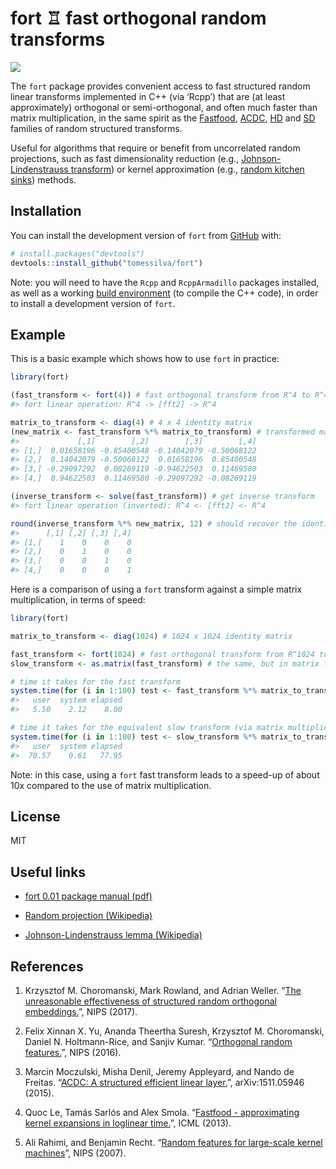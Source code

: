 
<!-- README.md is generated from README.Rmd. Please edit that file -->

# fort ♖ fast orthogonal random transforms

<!-- badges: start -->

[![](https://img.shields.io/badge/package-fort-blue?logo=r)](https://github.com/tomessilva/fort)

<!-- badges: end -->

The `fort` package provides convenient access to fast structured random
linear transforms implemented in C++ (via ‘Rcpp’) that are (at least
approximately) orthogonal or semi-orthogonal, and often much faster than
matrix multiplication, in the same spirit as the [Fastfood](#ref4),
[ACDC](#ref3), [HD](#ref2) and [SD](#ref1) families of random structured
transforms.

Useful for algorithms that require or benefit from uncorrelated random
projections, such as fast dimensionality reduction (e.g.,
[Johnson-Lindenstrauss transform](#links)) or kernel approximation
(e.g., [random kitchen sinks](#ref5)) methods.

## Installation

You can install the development version of `fort` from
[GitHub](https://github.com/) with:

``` r
# install.packages("devtools")
devtools::install_github("tomessilva/fort")
```

Note: you will need to have the `Rcpp` and `RcppArmadillo` packages
installed, as well as a working [build
environment](https://cran.r-project.org/bin/windows/Rtools/) (to compile
the C++ code), in order to install a development version of `fort`.

## Example

This is a basic example which shows how to use `fort` in practice:

``` r
library(fort)

(fast_transform <- fort(4)) # fast orthogonal transform from R^4 to R^4
#> fort linear operation: R^4 -> [fft2] -> R^4

matrix_to_transform <- diag(4) # 4 x 4 identity matrix
(new_matrix <- fast_transform %*% matrix_to_transform) # transformed matrix
#>             [,1]        [,2]        [,3]        [,4]
#> [1,]  0.01658196 -0.85400548 -0.14042079 -0.50068122
#> [2,]  0.14042079 -0.50068122  0.01658196  0.85400548
#> [3,] -0.29097292  0.08269119 -0.94622503  0.11469580
#> [4,]  0.94622503  0.11469580 -0.29097292 -0.08269119

(inverse_transform <- solve(fast_transform)) # get inverse transform
#> fort linear operation (inverted): R^4 <- [fft2] <- R^4

round(inverse_transform %*% new_matrix, 12) # should recover the identity matrix
#>      [,1] [,2] [,3] [,4]
#> [1,]    1    0    0    0
#> [2,]    0    1    0    0
#> [3,]    0    0    1    0
#> [4,]    0    0    0    1
```

Here is a comparison of using a `fort` transform against a simple matrix
multiplication, in terms of speed:

``` r
library(fort)

matrix_to_transform <- diag(1024) # 1024 x 1024 identity matrix

fast_transform <- fort(1024) # fast orthogonal transform from R^1024 to R^1024
slow_transform <- as.matrix(fast_transform) # the same, but in matrix form

# time it takes for the fast transform
system.time(for (i in 1:100) test <- fast_transform %*% matrix_to_transform, gcFirst = TRUE)
#>   user  system elapsed 
#>   5.50    2.12    8.00

# time it takes for the equivalent slow transform (via matrix multiplication)
system.time(for (i in 1:100) test <- slow_transform %*% matrix_to_transform, gcFirst = TRUE)
#>   user  system elapsed 
#>  70.57    0.61   77.95 
```

Note: in this case, using a `fort` fast transform leads to a speed-up of
about 10x compared to the use of matrix multiplication.

## License

MIT

## <span id="links">Useful links</span>

- [fort 0.01 package manual
  (pdf)](https://tomessilva.github.io/manuals/fort_0.0.1.pdf)

- [Random projection
  (Wikipedia)](https://en.wikipedia.org/wiki/Random_projection)

- [Johnson-Lindenstrauss lemma
  (Wikipedia)](https://en.wikipedia.org/wiki/Johnson%E2%80%93Lindenstrauss_lemma)

## References

1)  <span id="ref1">Krzysztof M. Choromanski, Mark Rowland, and Adrian
    Weller. “[The unreasonable effectiveness of structured random
    orthogonal
    embeddings.](https://web.archive.org/web/20230210084852/https://proceedings.neurips.cc/paper/2017/file/bf8229696f7a3bb4700cfddef19fa23f-Paper.pdf)”,
    NIPS (2017).</span>

2)  <span id="ref2">Felix Xinnan X. Yu, Ananda Theertha Suresh,
    Krzysztof M. Choromanski, Daniel N. Holtmann-Rice, and Sanjiv Kumar.
    “[Orthogonal random
    features.](https://web.archive.org/web/20230730083009/https://proceedings.neurips.cc/paper_files/paper/2016/file/53adaf494dc89ef7196d73636eb2451b-Paper.pdf)”,
    NIPS (2016).</span>

3)  <span id="ref3">Marcin Moczulski, Misha Denil, Jeremy Appleyard, and
    Nando de Freitas. “[ACDC: A structured efficient linear
    layer.](https://web.archive.org/web/20221206143544/https://arxiv.org/pdf/1511.05946.pdf)”,
    arXiv:1511.05946 (2015).</span>

4)  <span id="ref4">Quoc Le, Tamás Sarlós and Alex Smola. “[Fastfood -
    approximating kernel expansions in loglinear
    time.](https://web.archive.org/web/20230518190102/https://proceedings.mlr.press/v28/le13-supp.pdf)”,
    ICML (2013).</span>

5)  <span id="ref5">Ali Rahimi, and Benjamin Recht. “[Random features
    for large-scale kernel
    machines](http://web.archive.org/web/20230316191621/https://proceedings.neurips.cc/paper/2007/file/013a006f03dbc5392effeb8f18fda755-Paper.pdf)”,
    NIPS (2007).</span>
